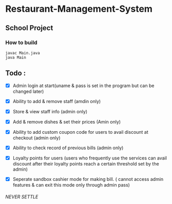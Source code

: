 # Restaurant-Management-System

## School Project

### How to build

```
javac Main.java
java Main
```


## Todo :

- [x] Admin login at start(uname & pass is set in the program but can be changed later)
- [x] Ability to add & remove staff (amdin only)
- [x] Store & view staff info (admin only)
- [x] Add & remove dishes & set their prices (Amin only)
- [x] Ability to add custom coupon code for users to avail discount at checkout (admin only)
- [x] Ability to check record of previous bills (admin only)
- [x] Loyalty points for users (users who frequently use the services can avail discount after their loyalty points reach a certain threshold set by the admin)
- [x] Seperate sandbox cashier mode for making bill. ( cannot access admin features & can exit this mode only through admin pass)


###### NEVER SETTLE
